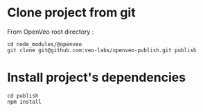 # Clone project from git

From OpenVeo root directory :

    cd node_modules/@openveo
    git clone git@github.com:veo-labs/openveo-publish.git publish

# Install project's dependencies

    cd publish
    npm install
